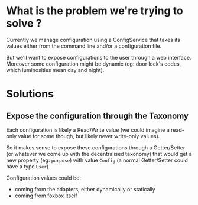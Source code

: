 # What is the problem we're trying to solve ?

Currently we manage configuration using a ConfigService that takes its values either from the command line
and/or a configuration file.

But we'll want to expose configurations to the user through a web interface. Moreover some configuration
might be dynamic (eg: door lock's codes, which luminosities mean day and night).

# Solutions

## Expose the configuration through the Taxonomy

Each configuration is likely a Read/Write value (we could imagine a read-only value for some though, but likely
never write-only values).

So it makes sense to expose these configurations through a Getter/Setter (or whatever we come up with the
decentralised taxonomy) that would get a new property (eg: `purpose`) with value `Config` (a normal Getter/Setter could have
a type `User`).

Configuration values could be:
* coming from the adapters, either dynamically or statically
* coming from foxbox itself
